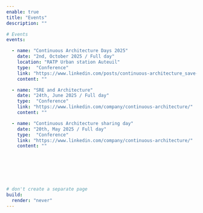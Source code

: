 ```yaml
---
enable: true
title: "Events"
description: ""

# Events
events:

  - name: "Continuous Architecture Days 2025"
    date: "2nd, October 2025 / Full day"
    location: "RATP Urban station Auteuil"
    type:  "Conference"
    link: "https://www.linkedin.com/posts/continuous-architecture_save-the-date-la-prochaine-journ%C3%A9e-dinspiration-activity-7346097845051027457-8-CU?utm_source=share&utm_medium=member_desktop&rcm=ACoAAAKQl1IBxCCei1irWVkPUXx4WZwc2u69Y6o"
    content: ""

  - name: "SRE and Architecture"
    date: "24th, June 2025 / Full day"
    type:  "Conference"
    link: "https://www.linkedin.com/company/continuous-architecture/"
    content: ""

  - name: "Continuous Architecture sharing day"
    date: "20th, May 2025 / Full day"
    type:  "Conference"
    link: "https://www.linkedin.com/company/continuous-architecture/"
    content: ""


  




# don't create a separate page
build:
  render: "never"
---
```

